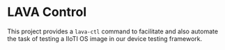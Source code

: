 # LAVA Control

This project provides a `lava-ctl` command to facilitate and also automate the 
task of testing a IIoTI OS image in our device testing framework.
